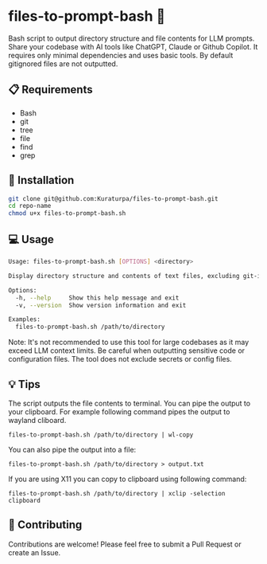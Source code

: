 # files-to-prompt-bash 🚀

Bash script to output directory structure and file contents for LLM prompts. Share your codebase
with AI tools like ChatGPT, Claude or Github Copilot.
It requires only minimal dependencies and uses basic tools. By default gitignored files are not outputted.

## 📋 Requirements

- Bash
- git
- tree
- file
- find
- grep

## 🔧 Installation

```bash
git clone git@github.com:Kuraturpa/files-to-prompt-bash.git
cd repo-name
chmod u+x files-to-prompt-bash.sh
```

## 💻 Usage

```bash
Usage: files-to-prompt-bash.sh [OPTIONS] <directory>

Display directory structure and contents of text files, excluding git-ignored files.

Options:
  -h, --help     Show this help message and exit
  -v, --version  Show version information and exit

Examples:
  files-to-prompt-bash.sh /path/to/directory
```

Note: It's not recommended to use this tool for large codebases as it may exceed LLM context limits.
Be careful when outputting sensitive code or configuration files. The tool does not exclude secrets or config files.

## 💡 Tips

The script outputs the file contents to terminal. You can pipe the output to your clipboard. For 
example following command pipes the output to wayland cliboard.

`files-to-prompt-bash.sh /path/to/directory | wl-copy`

You can also pipe the output into a file:

`files-to-prompt-bash.sh /path/to/directory > output.txt`

If you are using X11 you can copy to clipboard using following command:

`files-to-prompt-bash.sh /path/to/directory | xclip -selection clipboard`

## 🤝 Contributing

Contributions are welcome! Please feel free to submit a Pull Request or create an Issue.
